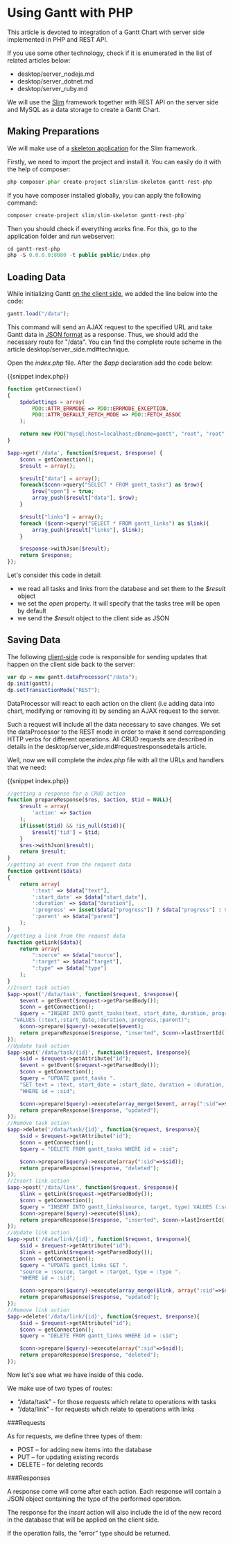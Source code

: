 Using Gantt with PHP 
======================

This article is devoted to integration of a Gantt Chart with server side implemented in PHP and REST API.

If you use some other technology, check if it is enumerated in the list of related articles below:

- desktop/server_nodejs.md
- desktop/server_dotnet.md
- desktop/server_ruby.md


We will use the [Slim](http://www.slimframework.com/) framework together with REST API on the server side and MySQL as a data storage to create a Gantt Chart.

Making Preparations
-----------------------

We will make use of a [skeleton application](https://github.com/slimphp/Slim-Skeleton) for the Slim framework.

Firstly, we need to import the project and install it. You can easily do it with the help of composer:

~~~php
php composer.phar create-project slim/slim-skeleton gantt-rest-php
~~~

If you have composer installed globally, you can apply the following command:

~~~php
composer create-project slim/slim-skeleton gantt-rest-php`
~~~

Then you should check if everything works fine. For this, go to the application folder and run webserver:

~~~php
cd gantt-rest-php
php -S 0.0.0.0:8080 -t public public/index.php
~~~

Loading Data 
-------------

While initializing Gantt [on the client side](desktop/server_side.md#technique), we added the line below into the code:

~~~js
gantt.load("/data");
~~~

This command will send an AJAX request to the specified URL and
take Gantt data in [JSON format](desktop/supported_data_formats.md#json) as a response. 
Thus, we should add the necessary route for "/data". You can find the complete route scheme in the article desktop/server_side.md#technique.

Open the *index.php* file. After the *$app* declaration add the code below:

{{snippet index.php}}
~~~php
function getConnection()
{
    $pdoSettings = array(
        PDO::ATTR_ERRMODE => PDO::ERRMODE_EXCEPTION,
        PDO::ATTR_DEFAULT_FETCH_MODE => PDO::FETCH_ASSOC
    );

    return new PDO("mysql:host=localhost;dbname=gantt", "root", "root", $pdoSettings);
}

$app->get('/data', function($request, $response) {
    $conn = getConnection();
    $result = array();

    $result["data"] = array();
    foreach($conn->query("SELECT * FROM gantt_tasks") as $row){
        $row["open"] = true;
        array_push($result["data"], $row);
    }

    $result["links"] = array();
    foreach ($conn->query("SELECT * FROM gantt_links") as $link){
        array_push($result["links"], $link);
    }

    $response->withJson($result);
    return $response;
});
~~~

Let's consider this code in detail:

- we read all tasks and links from the database and set them to the *$result* object
- we set the *open* property. It will specify that the tasks tree will be open by default
- we send the *$result* object to the client side as JSON


Saving Data
-------------

The following [client-side](desktop/server_side.md#technique) code is responsible for sending updates that happen on the client side back to the server:

~~~js
var dp = new gantt.dataProcessor("/data");
dp.init(gantt);
dp.setTransactionMode("REST");
~~~

DataProcessor will react to each action on the client (i.e adding data into chart, modifying or removing it) by sending an AJAX request to the server.

Such a request will include all the data necessary to save changes. We set the dataProcessor to the REST mode in order to make it send
corresponding HTTP verbs for different operations. All CRUD requests are described in details in the desktop/server_side.md#requestresponsedetails article.

Well, now we will complete the *index.php* file with all the URLs and handlers that we need:

{{snippet index.php}}
~~~php
//getting a response for a CRUD action
function prepareResponse($res, $action, $tid = NULL){
    $result = array(
        'action' => $action
    );
    if(isset($tid) && !is_null($tid)){
        $result['tid'] = $tid;
    }
    $res->withJson($result);
    return $result;
}
//getting an event from the request data
function getEvent($data)
{
    return array(
        ':text' => $data["text"],
        ':start_date' => $data["start_date"],
        ':duration' => $data["duration"],
        ':progress' => isset($data["progress"]) ? $data["progress"] : 0,
        ':parent' => $data["parent"]
    );
}
//getting a link from the request data
function getLink($data){
    return array(
        ":source" => $data["source"],
        ":target" => $data["target"],
        ":type" => $data["type"]
    );
}
//Insert task action
$app->post('/data/task', function($request, $response){
    $event = getEvent($request->getParsedBody());
    $conn = getConnection();
    $query = "INSERT INTO gantt_tasks(text, start_date, duration, progress, parent) ".
  "VALUES (:text,:start_date,:duration,:progress,:parent)";
    $conn->prepare($query)->execute($event);
    return prepareResponse($response, "inserted", $conn->lastInsertId());
});
//Update task action
$app->put('/data/task/{id}', function($request, $response){
    $sid = $request->getAttribute("id");
    $event = getEvent($request->getParsedBody());
    $conn = getConnection();
    $query = "UPDATE gantt_tasks ".
    "SET text = :text, start_date = :start_date, duration = :duration, progress = :progress, parent = :parent ".
    "WHERE id = :sid";

    $conn->prepare($query)->execute(array_merge($event, array(":sid"=>$sid)));
    return prepareResponse($response, "updated");
});
//Remove task action
$app->delete('/data/task/{id}', function($request, $response){
    $sid = $request->getAttribute("id");
    $conn = getConnection();
    $query = "DELETE FROM gantt_tasks WHERE id = :sid";

    $conn->prepare($query)->execute(array(":sid"=>$sid));
    return prepareResponse($response, "deleted");
});
//Insert link action
$app->post('/data/link', function($request, $response){
    $link = getLink($request->getParsedBody());
    $conn = getConnection();
    $query = "INSERT INTO gantt_links(source, target, type) VALUES (:source,:target,:type)";
    $conn->prepare($query)->execute($link);
    return prepareResponse($response, "inserted", $conn->lastInsertId());
});
//Update link action
$app->put('/data/link/{id}', function($request, $response){
    $sid = $request->getAttribute("id");
    $link = getLink($request->getParsedBody());
    $conn = getConnection();
    $query = "UPDATE gantt_links SET ".
    "source = :source, target = :target, type = :type ".
    "WHERE id = :sid";

    $conn->prepare($query)->execute(array_merge($link, array(":sid"=>$sid)));
    return prepareResponse($response, "updated");
});
//Remove link action
$app->delete('/data/link/{id}', function($request, $response){
    $sid = $request->getAttribute("id");
    $conn = getConnection();
    $query = "DELETE FROM gantt_links WHERE id = :sid";

    $conn->prepare($query)->execute(array(":sid"=>$sid));
    return prepareResponse($response, "deleted");
});
~~~

Now let's see what we have inside of this code.

We make use of two types of routes:  

- “/data/task” - for those requests which relate to operations with tasks
- “/data/link” - for requests which relate to operations with links

###Requests

As for requests, we define three types of them:

- POST – for adding new items into the database
- PUT – for updating existing records 
- DELETE – for deleting records

###Responses

A response come will come after each action. Each response will contain a JSON object containing the type of the performed operation.

The response for the *insert* action will also include the id of the new record in 
the database that will be applied on the client side.

If the operation fails, the “error” type should be returned.

